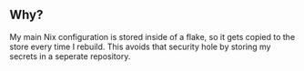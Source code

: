 ## Why?

My main Nix configuration is stored inside of a flake, so it gets copied to the store every time I rebuild. This avoids that security hole by storing my secrets in a seperate repository.
